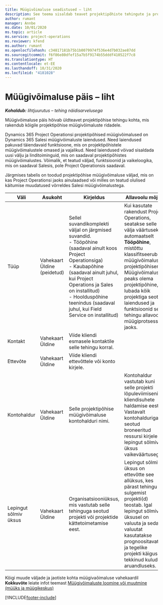 ```yaml
---
title: Müügivõimaluse seadistused – liht
description: See teema sisaldab teavet projektipõhiste tehingute ja projektipõhiste müügivõimaluste ridade kohta.
author: rumant
manager: Annbe
ms.date: 10/01/2020
ms.topic: article
ms.service: project-operations
ms.reviewer: kfend
ms.author: rumant
ms.openlocfilehash: c34817181b75b1b0079974f536e4d7b032ae87dd
ms.sourcegitcommit: f6f86e80dfef15a7b5f9174b55dddf410522f7c8
ms.translationtype: HT
ms.contentlocale: et-EE
ms.lasthandoff: 10/31/2020
ms.locfileid: "4181028"
---
```

# <a name="opportunity-header---lite"></a>Müügivõimaluse päis – liht

_**Kohaldub:** lihtjuurutus – tehing näidisarvelusega_

Müügivõimaluse päis hõivab üldteavet projektipõhise tehingu kohta, mis rakendub kõigile projektipõhise müügivõimaluste ridadele.

Dynamics 365 Project Operationsi projektipõhised müügivõimalused on Dynamics 365 Salesi müügivõimaluste laiendused. Need laiendused pakuvad täiendavaid funktsioone, mis on projektipõhistele müügivõimalustele omased ja vajalikud. Need laiendused võivad sisaldada uusi välju ja linditoiminguid, mis on saadaval projektipõhistes müügivõimalustes. Võimalik, et teatud väljad, funktsioonid ja vaikeloogika, mis on saadaval Salesis, pole Project Operationsis saadaval.

Järgmises tabelis on toodud projektipõhise müügivõimaluse väljad, mis on kas Project Operationsi jaoks ainulaadsed või milles on teatud olulised käitumise muudatused võrreldes Salesi müügivõimalustega.

| **Väli** | **Asukoht** | **Kirjeldus** | **Allavoolu mõjud** |
| --- | --- | --- | --- |
| Tüüp | Vahekaart Üldine (peidetud) | Sellel suvandikomplekti väljal on järgmised suvandid.</br>- Tööpõhine (saadaval ainult koos Project Operationsiga)</br>- Kaubapõhine (saadaval ainult juhul, kui Project Operations ja Sales on installitud)</br>- Hoolduspõhine teenindus (saadaval juhul, kui Field Service on installitud) | Kui kasutate rakendust Project Operations, seatakse selle välja väärtuseks automaatselt **Tööpõhine**, mistõttu klassifitseerub müügivõimalus projektipõhisena. Müügivõimalus peaks olema projektipõhine, et lubada kõik projektiga seotud laiendused ja funktsioonid selle tehingu allavoolu müügiprotsesside jaoks. |
| Kontakt | Vahekaart Üldine | Viide kliendi esmasele kontaktile selle tehingu korral. | |
| Ettevõte | Vahekaart Üldine | Viide kliendi ettevõttele või konto kirjele. | |
| Kontohaldur | Vahekaart Üldine | Selle projektipõhise müügivõimaluse kontohalduri nimi. | Kontohaldur vastutab kuni selle projekti lõpuleviimiseni kliendisuhete haldamise eest. Vastavalt kontohalduriga seotud broneeritud ressursi kirjele on lepingut sõlmiv üksus vaikeväärtusega. |
| Lepingut sõlmiv üksus | Vahekaart Üldine | Organisatsiooniüksus, mis vastutab selle tehinguga seotud projekti või projektide kättetoimetamise eest. | Lepingut sõlmiv üksus on ettevõtte see allüksus, kes pärast tehingu sulgemist projekti(d) teostab. Igal lepingut sõlmival üksusel on valuuta ja seda valuutat kasutatakse prognoositavate ja tegelike projekti käigus tekkinud kulude aruandluseks. |

Kõigi muude väljade ja jaotiste kohta müügivaõimaluse vahekaardil **Kokkuvõte** leiate infot teemast [Müügivõimaluste loomine või muutmine (müüks ja müügikeskus)](https://docs.microsoft.com/dynamics365/sales-enterprise/create-edit-opportunity-sales)


[!INCLUDE[footer-include](../../includes/footer-banner.md)]